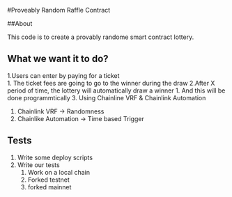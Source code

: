 #Proveably Random Raffle Contract

##About

This code is to create a provably randome smart contract lottery.

## What we want it to do?

1.Users can enter by paying for a ticket\
    1. The ticket fees are going to go to the winner during the draw
2.After X period of time, the lottery will automatically draw a winner
    1. And this will be done programmtically
3. Using Chainline VRF  & Chainlink Automation
   1. Chainlink VRF -> Randomness
   2. Chainlike Automation -> Time based Trigger



## Tests

1. Write some deploy scripts
2. Write our tests
    1. Work on a local chain
    2. Forked testnet
    3. forked mainnet